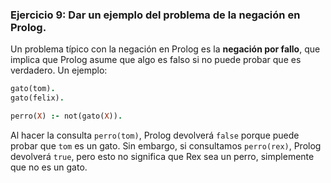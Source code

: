 
### Ejercicio 9: Dar un ejemplo del problema de la negación en Prolog.

Un problema típico con la negación en Prolog es la **negación por fallo**, que implica que Prolog asume que algo es falso si no puede probar que es verdadero. Un ejemplo:

```prolog
gato(tom).
gato(felix).

perro(X) :- not(gato(X)).
```

Al hacer la consulta `perro(tom)`, Prolog devolverá `false` porque puede probar que `tom` es un gato. Sin embargo, si consultamos `perro(rex)`, Prolog devolverá `true`, pero esto no significa que Rex sea un perro, simplemente que no es un gato.
